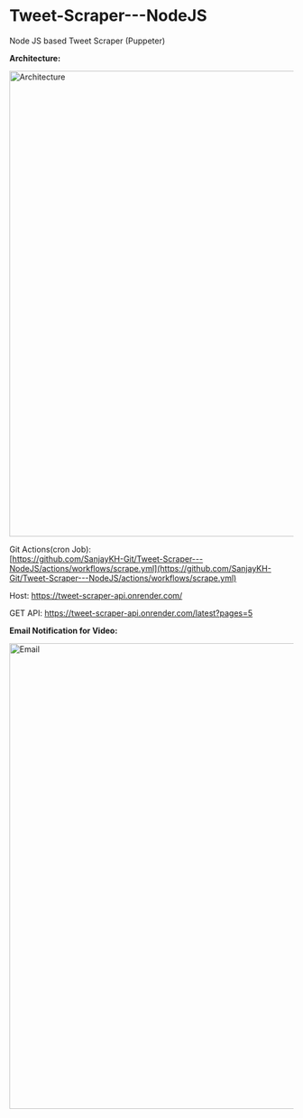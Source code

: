# Tweet-Scraper---NodeJS
Node JS based Tweet Scraper (Puppeter)

**Architecture:**

<img width="825" alt="Architecture" src="https://github.com/SanjayKH-Git/Tweet-Scraper---NodeJS/assets/56336350/7b33c12f-2221-4941-9edf-74a99167b344">


Git Actions(cron Job):  
[https://github.com/SanjayKH-Git/Tweet-Scraper---NodeJS/actions/workflows/scrape.yml](https://github.com/SanjayKH-Git/Tweet-Scraper---NodeJS/actions/workflows/scrape.yml)

Host: https://tweet-scraper-api.onrender.com/

GET API: https://tweet-scraper-api.onrender.com/latest?pages=5

**Email Notification for Video:**

<img width="825" alt="Email" src="https://github.com/SanjayKH-Git/Tweet-Scraper---NodeJS/assets/56336350/91d82000-bbdd-4330-a6ed-3b29c815ae03">
